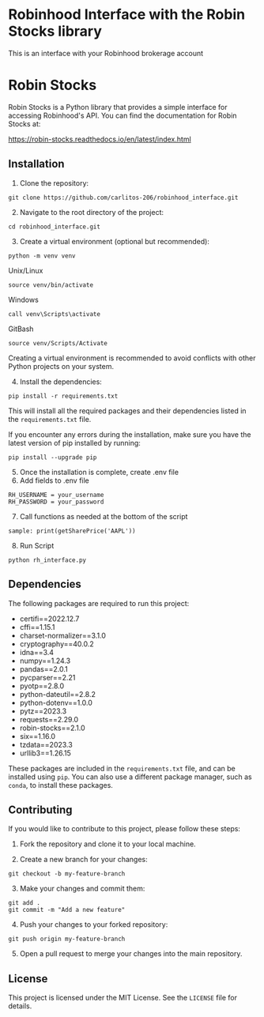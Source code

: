# Robinhood Interface with the Robin Stocks library

This is an interface with your Robinhood brokerage account

# Robin Stocks

Robin Stocks is a Python library that provides a simple interface for accessing Robinhood's API. You can find the documentation for Robin Stocks at:

https://robin-stocks.readthedocs.io/en/latest/index.html

## Installation

1. Clone the repository:
```
git clone https://github.com/carlitos-206/robinhood_interface.git
```

2. Navigate to the root directory of the project:

```
cd robinhood_interface.git
```

3. Create a virtual environment (optional but recommended):

```
python -m venv venv
``` 
Unix/Linux
```
source venv/bin/activate
```
Windows
```
call venv\Scripts\activate
```

GitBash
```
source venv/Scripts/Activate
```

Creating a virtual environment is recommended to avoid conflicts with other Python projects on your system.

4. Install the dependencies:

```
pip install -r requirements.txt
```

This will install all the required packages and their dependencies listed in the `requirements.txt` file.

If you encounter any errors during the installation, make sure you have the latest version of pip installed by running:
```
pip install --upgrade pip
```

5. Once the installation is complete, create .env file
6. Add fields to .env file
```
RH_USERNAME = your_username
RH_PASSWORD = your_password
```
7. Call functions as needed at the bottom of the script
```
sample: print(getSharePrice('AAPL'))
```
8. Run Script
```
python rh_interface.py
```

## Dependencies

The following packages are required to run this project:

- certifi==2022.12.7
- cffi==1.15.1
- charset-normalizer==3.1.0
- cryptography==40.0.2
- idna==3.4
- numpy==1.24.3
- pandas==2.0.1
- pycparser==2.21
- pyotp==2.8.0
- python-dateutil==2.8.2
- python-dotenv==1.0.0
- pytz==2023.3
- requests==2.29.0
- robin-stocks==2.1.0
- six==1.16.0
- tzdata==2023.3
- urllib3==1.26.15

These packages are included in the `requirements.txt` file, and can be installed using `pip`. You can also use a different package manager, such as `conda`, to install these packages.

## Contributing

If you would like to contribute to this project, please follow these steps:

1. Fork the repository and clone it to your local machine.

2. Create a new branch for your changes:
```
git checkout -b my-feature-branch
```
3. Make your changes and commit them:
```
git add .
git commit -m "Add a new feature"
```
4. Push your changes to your forked repository:
```
git push origin my-feature-branch
```
5. Open a pull request to merge your changes into the main repository.

## License

This project is licensed under the MIT License. See the `LICENSE` file for details.